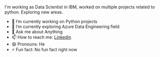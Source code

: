 I'm working as Data Scientist in IBM, worked on multiple projects related to python. Exploring new areas.

- 🔭 I’m currently working on Python projects
- 🌱 I’m currently exploring Azure Data Engineering field
- 💬 Ask me about Anything
- 📫 How to reach me: [Linkedin](https://www.linkedin.com/in/yashj302/)
- 😄 Pronouns: He
- ⚡ Fun fact: No fun fact right now
